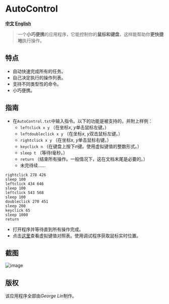 # AutoControl
**[中文](https://github.com/georgel2020/Default/blob/main/README-CN.md) [English](https://github.com/georgel2020/Default/blob/main/README.md)**
> 一个**小巧便携**的应用程序，它能控制你的**鼠标和键盘**，这样能帮助你**更快捷地**执行操作。
## 特点
- 自动快速完成所有的任务。
- 自己决定执行的操作列表。
- 支持不同类型性的命令。
- 小巧便携。
## 指南
- 在`AutoControl.txt`中输入指令。以下的功能是被支持的，并附上样例：
  - `leftclick x y` （在坐标*x*, *y*单击鼠标左键。）
  - `leftdoubleclick x y` （在坐标*x*, *y*双击鼠标左键。）
  - `rightclick x y` （在坐标*x*, *y*单击鼠标右键。）
  - `keyclick n` （在键盘上按下*n*键。使用虚拟键值的整数形式。）
  - `sleep t` （等待*t*毫秒。）
  - `return` （结束所有操作。一般情况下，这在文档末尾是必要的。）
  - 未完待续……
```
rightclick 278 426
sleep 100
leftclick 434 646
sleep 100
leftclick 543 568
sleep 100
doubleclick 270 451
sleep 200
keyclick 65
sleep 1000
return
```
- 打开程序并等待直到所有操作完成。
- 点击[这里](https://docs.microsoft.com/zh-cn/windows/win32/inputdev/virtual-key-codes)查看虚拟键值对照表。使用调试程序获取鼠标实时位置。
## 截图
![image](https://user-images.githubusercontent.com/86717650/169291191-8c280cf6-0a92-4271-82fb-64391f01ab90.png)
## 版权
该应用程序全部由*George Lin*制作。
